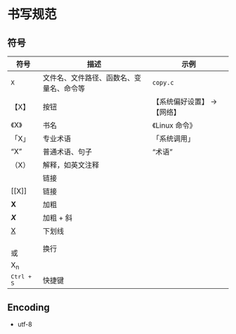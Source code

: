 # 书写规范

## 符号

| 符号                | 描述                                     | 示例                         |
| ------------------- | ---------------------------------------- | ---------------------------- |
| `X`                 | 文件名、文件路径、函数名、变量名、命令等 | `copy.c`                     |
| 【X】               | 按钮                                     | 【系统偏好设置】 -> 【网络】 |
| 《X》               | 书名                                     | 《Linux 命令》               |
| 「X」               | 专业术语                                 | 「系统调用」                 |
| “X”                 | 普通术语、句子                           | “术语”                       |
| （X）               | 解释，如英文注释                         |                              |
| <X>                 | 链接                                     |                              |
| [[X]]               | 链接                                     |                              |
| **X**               | 加粗                                     |                              |
| ***X***             | 加粗 + 斜                                |
| <ins>X</ins>        | 下划线                                   |                              |
| <br> 或 <br/>       | 换行                                     |                              |
| X<sub>n</sub>       |                                          |                              |
| <kbd>Ctrl + S</kbd> | 快捷键                                   |

## Encoding

* utf-8
